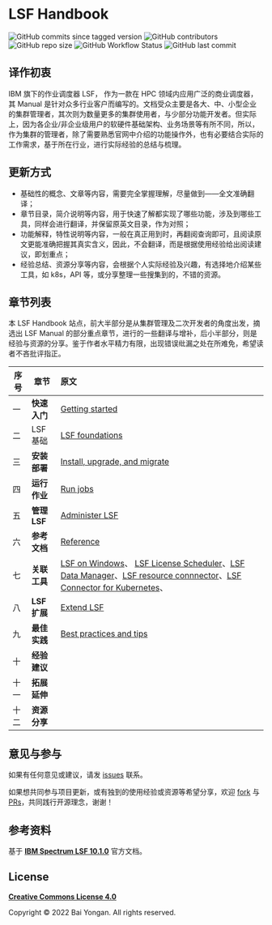 # LSF Handbook

![GitHub commits since tagged version](https://img.shields.io/github/commits-since/baiyongan/lsf-handbook/v1.0.0?color=yellow&logo=github&style=for-the-badge)
![GitHub contributors](https://img.shields.io/github/contributors/baiyongan/lsf-handbook?logo=github&style=for-the-badge)
![GitHub repo size](https://img.shields.io/github/repo-size/baiyongan/lsf-handbook?color=purple&logo=github&style=for-the-badge)
![GitHub Workflow Status](https://img.shields.io/github/workflow/status/baiyongan/lsf-handbook/pages%20build%20and%20deployment?color=blue&logo=github&style=for-the-badge)
![GitHub last commit](https://img.shields.io/github/last-commit/baiyongan/lsf-handbook?logo=github&style=for-the-badge)


## 译作初衷

IBM 旗下的作业调度器 LSF， 作为一款在 HPC 领域内应用广泛的商业调度器，其 Manual 是针对众多行业客户而编写的。文档受众主要是各大、中、小型企业的集群管理者，其次则为数量更多的集群使用者，与少部分功能开发者。但实际上，因为各企业/非企业级用户的软硬件基础架构、业务场景等有所不同，所以，作为集群的管理者，除了需要熟悉官网中介绍的功能操作外，也有必要结合实际的工作需求，基于所在行业，进行实际经验的总结与梳理。

## 更新方式

- 基础性的概念、文章等内容，需要完全掌握理解，尽量做到——全文准确翻译；
- 章节目录，简介说明等内容，用于快速了解都实现了哪些功能，涉及到哪些工具，同样会进行翻译，并保留原英文目录，作为对照；
- 功能解释，特性说明等内容，一般在真正用到时，再翻阅查询即可，且阅读原文更能准确把握其真实含义，因此，不会翻译，而是根据使用经验给出阅读建议，即划重点；
- 经验总结、资源分享等内容，会根据个人实际经验及兴趣，有选择地介绍某些工具，如 k8s，API 等，或分享整理一些搜集到的，不错的资源。

## 章节列表

本 LSF Handbook 站点，前大半部分是从集群管理及二次开发者的角度出发，摘选出 LSF Manual 的部分重点章节，进行的一些翻译与增补，后小半部分，则是经验与资源的分享。鉴于作者水平精力有限，出现错误纰漏之处在所难免，希望读者不吝批评指正。


| 序号 | 章节     | 原文                                                         |
| ---- | -------- | :----------------------------------------------------------- |
| 一   | **快速入门** | [Getting started](https://www.ibm.com/docs/en/spectrum-lsf/10.1.0?topic=getting-started) |
| 二   | LSF 基础 | [LSF foundations](https://www.ibm.com/docs/en/spectrum-lsf/10.1.0?topic=lsf-foundations) |
| 三   | **安装部署** | [Install, upgrade, and migrate](https://www.ibm.com/docs/en/spectrum-lsf/10.1.0?topic=install-upgrade-migrate) |
| 四   | **运行作业** | [Run jobs](https://www.ibm.com/docs/en/spectrum-lsf/10.1.0?topic=run-jobs) |
| 五   | **管理 LSF** | [Administer LSF](https://www.ibm.com/docs/en/spectrum-lsf/10.1.0?topic=administer-lsf) |
| 六   | **参考文档** | [Reference](https://www.ibm.com/docs/en/spectrum-lsf/10.1.0?topic=reference) |
| 七   | **关联工具** | [LSF on Windows](https://www.ibm.com/docs/en/spectrum-lsf/10.1.0?topic=lsf-windows)、 [LSF License Scheduler](https://www.ibm.com/docs/en/spectrum-lsf/10.1.0?topic=lsf-license-scheduler)、[LSF Data Manager](https://www.ibm.com/docs/en/spectrum-lsf/10.1.0?topic=lsf-data-manager)、[LSF resource connnector](https://www.ibm.com/docs/en/spectrum-lsf/10.1.0?topic=lsf-resource-connnector)、[LSF Connector for Kubernetes](https://www.ibm.com/docs/en/spectrum-lsf/10.1.0?topic=lsf-connector-kubernetes)、 |
| 八   | **LSF 扩展** | [Extend LSF](https://www.ibm.com/docs/en/spectrum-lsf/10.1.0?topic=extend-lsf) |
| 九   | **最佳实践** | [Best practices and tips](https://www.ibm.com/docs/en/spectrum-lsf/10.1.0?topic=best-practices-tips) |
| 十   | **经验建议** |                                                             |
| 十一 | **拓展延伸** |                                                             |
| 十二 | **资源分享** |                                                             |


## 意见与参与

如果有任何意见或建议，请发 [issues](https://github.com/baiyongan/lsf-handbook/issues) 联系。

如果想共同参与项目更新，或有独到的使用经验或资源等希望分享，欢迎 [fork](https://github.com/baiyongan/lsf-handbook) 与 [PRs](https://github.com/baiyongan/lsf-handbook/pulls)，共同践行开源理念，谢谢！

## 参考资料

基于  [**IBM Spectrum LSF 10.1.0**](https://www.ibm.com/docs/en/spectrum-lsf/10.1.0) 官方文档。

## License

[**Creative Commons License 4.0**](docs/LICENSE.md)

Copyright © 2022 Bai Yongan. All rights reserved.


